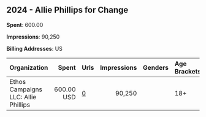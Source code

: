 ## 2024 - Allie Phillips for Change 
**Spent**: 600.00

**Impressions**: 90,250

**Billing Addresses**: US

|Organization|Spent|Urls|Impressions|Genders|Age Brackets|Country Codes|
|:---|---:|:---|---:|:---|:---|:---|
|Ethos Campaigns LLC: Allie Phillips|600.00 USD|[0](https://www.snap.com/political-ads/asset/5c3bf3703ba37af7b80cbac70fce9a1b211789e3c678c7bc071b5ffe5f674195?mediaType=mp4)|90,250||18+|united states|
